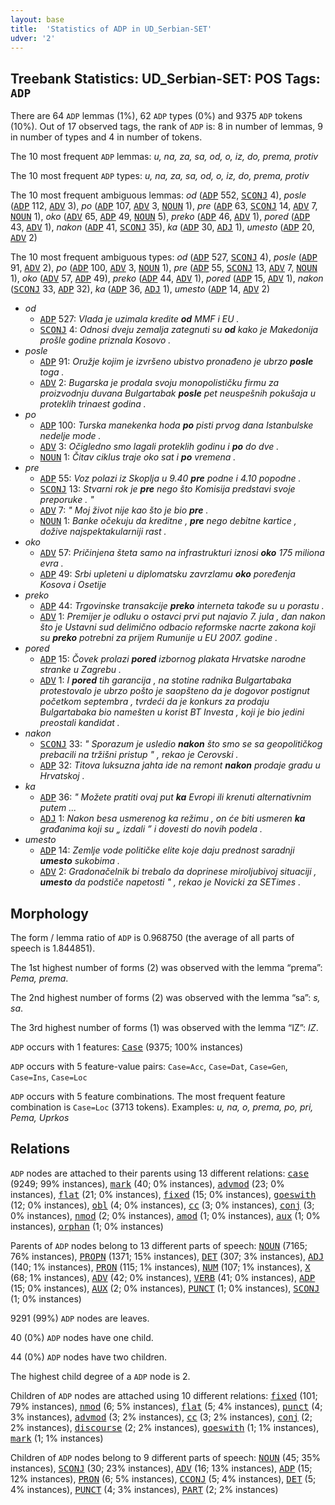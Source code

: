 ```yaml
---
layout: base
title:  'Statistics of ADP in UD_Serbian-SET'
udver: '2'
---
```


## Treebank Statistics: UD_Serbian-SET: POS Tags: `ADP`

There are 64 `ADP` lemmas (1%), 62 `ADP` types (0%) and 9375 `ADP` tokens (10%).
Out of 17 observed tags, the rank of `ADP` is: 8 in number of lemmas, 9 in number of types and 4 in number of tokens.

The 10 most frequent `ADP` lemmas: <em>u, na, za, sa, od, o, iz, do, prema, protiv</em>

The 10 most frequent `ADP` types:  <em>u, na, za, sa, od, o, iz, do, prema, protiv</em>

The 10 most frequent ambiguous lemmas: <em>od</em> (<tt><a href="sr_set-pos-ADP.html">ADP</a></tt> 552, <tt><a href="sr_set-pos-SCONJ.html">SCONJ</a></tt> 4), <em>posle</em> (<tt><a href="sr_set-pos-ADP.html">ADP</a></tt> 112, <tt><a href="sr_set-pos-ADV.html">ADV</a></tt> 3), <em>po</em> (<tt><a href="sr_set-pos-ADP.html">ADP</a></tt> 107, <tt><a href="sr_set-pos-ADV.html">ADV</a></tt> 3, <tt><a href="sr_set-pos-NOUN.html">NOUN</a></tt> 1), <em>pre</em> (<tt><a href="sr_set-pos-ADP.html">ADP</a></tt> 63, <tt><a href="sr_set-pos-SCONJ.html">SCONJ</a></tt> 14, <tt><a href="sr_set-pos-ADV.html">ADV</a></tt> 7, <tt><a href="sr_set-pos-NOUN.html">NOUN</a></tt> 1), <em>oko</em> (<tt><a href="sr_set-pos-ADV.html">ADV</a></tt> 65, <tt><a href="sr_set-pos-ADP.html">ADP</a></tt> 49, <tt><a href="sr_set-pos-NOUN.html">NOUN</a></tt> 5), <em>preko</em> (<tt><a href="sr_set-pos-ADP.html">ADP</a></tt> 46, <tt><a href="sr_set-pos-ADV.html">ADV</a></tt> 1), <em>pored</em> (<tt><a href="sr_set-pos-ADP.html">ADP</a></tt> 43, <tt><a href="sr_set-pos-ADV.html">ADV</a></tt> 1), <em>nakon</em> (<tt><a href="sr_set-pos-ADP.html">ADP</a></tt> 41, <tt><a href="sr_set-pos-SCONJ.html">SCONJ</a></tt> 35), <em>ka</em> (<tt><a href="sr_set-pos-ADP.html">ADP</a></tt> 30, <tt><a href="sr_set-pos-ADJ.html">ADJ</a></tt> 1), <em>umesto</em> (<tt><a href="sr_set-pos-ADP.html">ADP</a></tt> 20, <tt><a href="sr_set-pos-ADV.html">ADV</a></tt> 2)

The 10 most frequent ambiguous types:  <em>od</em> (<tt><a href="sr_set-pos-ADP.html">ADP</a></tt> 527, <tt><a href="sr_set-pos-SCONJ.html">SCONJ</a></tt> 4), <em>posle</em> (<tt><a href="sr_set-pos-ADP.html">ADP</a></tt> 91, <tt><a href="sr_set-pos-ADV.html">ADV</a></tt> 2), <em>po</em> (<tt><a href="sr_set-pos-ADP.html">ADP</a></tt> 100, <tt><a href="sr_set-pos-ADV.html">ADV</a></tt> 3, <tt><a href="sr_set-pos-NOUN.html">NOUN</a></tt> 1), <em>pre</em> (<tt><a href="sr_set-pos-ADP.html">ADP</a></tt> 55, <tt><a href="sr_set-pos-SCONJ.html">SCONJ</a></tt> 13, <tt><a href="sr_set-pos-ADV.html">ADV</a></tt> 7, <tt><a href="sr_set-pos-NOUN.html">NOUN</a></tt> 1), <em>oko</em> (<tt><a href="sr_set-pos-ADV.html">ADV</a></tt> 57, <tt><a href="sr_set-pos-ADP.html">ADP</a></tt> 49), <em>preko</em> (<tt><a href="sr_set-pos-ADP.html">ADP</a></tt> 44, <tt><a href="sr_set-pos-ADV.html">ADV</a></tt> 1), <em>pored</em> (<tt><a href="sr_set-pos-ADP.html">ADP</a></tt> 15, <tt><a href="sr_set-pos-ADV.html">ADV</a></tt> 1), <em>nakon</em> (<tt><a href="sr_set-pos-SCONJ.html">SCONJ</a></tt> 33, <tt><a href="sr_set-pos-ADP.html">ADP</a></tt> 32), <em>ka</em> (<tt><a href="sr_set-pos-ADP.html">ADP</a></tt> 36, <tt><a href="sr_set-pos-ADJ.html">ADJ</a></tt> 1), <em>umesto</em> (<tt><a href="sr_set-pos-ADP.html">ADP</a></tt> 14, <tt><a href="sr_set-pos-ADV.html">ADV</a></tt> 2)


* <em>od</em>
  * <tt><a href="sr_set-pos-ADP.html">ADP</a></tt> 527: <em>Vlada je uzimala kredite <b>od</b> MMF i EU .</em>
  * <tt><a href="sr_set-pos-SCONJ.html">SCONJ</a></tt> 4: <em>Odnosi dveju zemalja zategnuti su <b>od</b> kako je Makedonija prošle godine priznala Kosovo .</em>
* <em>posle</em>
  * <tt><a href="sr_set-pos-ADP.html">ADP</a></tt> 91: <em>Oružje kojim je izvršeno ubistvo pronađeno je ubrzo <b>posle</b> toga .</em>
  * <tt><a href="sr_set-pos-ADV.html">ADV</a></tt> 2: <em>Bugarska je prodala svoju monopolističku firmu za proizvodnju duvana Bulgartabak <b>posle</b> pet neuspešnih pokušaja u proteklih trinaest godina .</em>
* <em>po</em>
  * <tt><a href="sr_set-pos-ADP.html">ADP</a></tt> 100: <em>Turska manekenka hoda <b>po</b> pisti prvog dana Istanbulske nedelje mode .</em>
  * <tt><a href="sr_set-pos-ADV.html">ADV</a></tt> 3: <em>Očigledno smo lagali proteklih godinu i <b>po</b> do dve .</em>
  * <tt><a href="sr_set-pos-NOUN.html">NOUN</a></tt> 1: <em>Čitav ciklus traje oko sat i <b>po</b> vremena .</em>
* <em>pre</em>
  * <tt><a href="sr_set-pos-ADP.html">ADP</a></tt> 55: <em>Voz polazi iz Skoplja u 9.40 <b>pre</b> podne i 4.10 popodne .</em>
  * <tt><a href="sr_set-pos-SCONJ.html">SCONJ</a></tt> 13: <em>Stvarni rok je <b>pre</b> nego što Komisija predstavi svoje preporuke . "</em>
  * <tt><a href="sr_set-pos-ADV.html">ADV</a></tt> 7: <em>" Moj život nije kao što je bio <b>pre</b> .</em>
  * <tt><a href="sr_set-pos-NOUN.html">NOUN</a></tt> 1: <em>Banke očekuju da kreditne , <b>pre</b> nego debitne kartice , dožive najspektakularniji rast .</em>
* <em>oko</em>
  * <tt><a href="sr_set-pos-ADV.html">ADV</a></tt> 57: <em>Pričinjena šteta samo na infrastrukturi iznosi <b>oko</b> 175 miliona evra .</em>
  * <tt><a href="sr_set-pos-ADP.html">ADP</a></tt> 49: <em>Srbi upleteni u diplomatsku zavrzlamu <b>oko</b> poređenja Kosova i Osetije</em>
* <em>preko</em>
  * <tt><a href="sr_set-pos-ADP.html">ADP</a></tt> 44: <em>Trgovinske transakcije <b>preko</b> interneta takođe su u porastu .</em>
  * <tt><a href="sr_set-pos-ADV.html">ADV</a></tt> 1: <em>Premijer je odluku o ostavci prvi put najavio 7. jula , dan nakon što je Ustavni sud delimično odbacio reformske nacrte zakona koji su <b>preko</b> potrebni za prijem Rumunije u EU 2007. godine .</em>
* <em>pored</em>
  * <tt><a href="sr_set-pos-ADP.html">ADP</a></tt> 15: <em>Čovek prolazi <b>pored</b> izbornog plakata Hrvatske narodne stranke u Zagrebu .</em>
  * <tt><a href="sr_set-pos-ADV.html">ADV</a></tt> 1: <em>I <b>pored</b> tih garancija , na stotine radnika Bulgartabaka protestovalo je ubrzo pošto je saopšteno da je dogovor postignut početkom septembra , tvrdeći da je konkurs za prodaju Bulgartabaka bio namešten u korist BT Investa , koji je bio jedini preostali kandidat .</em>
* <em>nakon</em>
  * <tt><a href="sr_set-pos-SCONJ.html">SCONJ</a></tt> 33: <em>" Sporazum je usledio <b>nakon</b> što smo se sa geopolitičkog prebacili na tržišni pristup " , rekao je Cerovski .</em>
  * <tt><a href="sr_set-pos-ADP.html">ADP</a></tt> 32: <em>Titova luksuzna jahta ide na remont <b>nakon</b> prodaje gradu u Hrvatskoj .</em>
* <em>ka</em>
  * <tt><a href="sr_set-pos-ADP.html">ADP</a></tt> 36: <em>" Možete pratiti ovaj put <b>ka</b> Evropi ili krenuti alternativnim putem ...</em>
  * <tt><a href="sr_set-pos-ADJ.html">ADJ</a></tt> 1: <em>Nakon besa usmerenog ka režimu , on će biti usmeren <b>ka</b> građanima koji su „ izdali ” i dovesti do novih podela .</em>
* <em>umesto</em>
  * <tt><a href="sr_set-pos-ADP.html">ADP</a></tt> 14: <em>Zemlje vode političke elite koje daju prednost saradnji <b>umesto</b> sukobima .</em>
  * <tt><a href="sr_set-pos-ADV.html">ADV</a></tt> 2: <em>Gradonačelnik bi trebalo da doprinese miroljubivoj situaciji , <b>umesto</b> da podstiče napetosti " , rekao je Novicki za SETimes .</em>

## Morphology

The form / lemma ratio of `ADP` is 0.968750 (the average of all parts of speech is 1.844851).

The 1st highest number of forms (2) was observed with the lemma “prema”: <em>Pema, prema</em>.

The 2nd highest number of forms (2) was observed with the lemma “sa”: <em>s, sa</em>.

The 3rd highest number of forms (1) was observed with the lemma “IZ”: <em>IZ</em>.

`ADP` occurs with 1 features: <tt><a href="sr_set-feat-Case.html">Case</a></tt> (9375; 100% instances)

`ADP` occurs with 5 feature-value pairs: `Case=Acc`, `Case=Dat`, `Case=Gen`, `Case=Ins`, `Case=Loc`

`ADP` occurs with 5 feature combinations.
The most frequent feature combination is `Case=Loc` (3713 tokens).
Examples: <em>u, na, o, prema, po, pri, Pema, Uprkos</em>


## Relations

`ADP` nodes are attached to their parents using 13 different relations: <tt><a href="sr_set-dep-case.html">case</a></tt> (9249; 99% instances), <tt><a href="sr_set-dep-mark.html">mark</a></tt> (40; 0% instances), <tt><a href="sr_set-dep-advmod.html">advmod</a></tt> (23; 0% instances), <tt><a href="sr_set-dep-flat.html">flat</a></tt> (21; 0% instances), <tt><a href="sr_set-dep-fixed.html">fixed</a></tt> (15; 0% instances), <tt><a href="sr_set-dep-goeswith.html">goeswith</a></tt> (12; 0% instances), <tt><a href="sr_set-dep-obl.html">obl</a></tt> (4; 0% instances), <tt><a href="sr_set-dep-cc.html">cc</a></tt> (3; 0% instances), <tt><a href="sr_set-dep-conj.html">conj</a></tt> (3; 0% instances), <tt><a href="sr_set-dep-nmod.html">nmod</a></tt> (2; 0% instances), <tt><a href="sr_set-dep-amod.html">amod</a></tt> (1; 0% instances), <tt><a href="sr_set-dep-aux.html">aux</a></tt> (1; 0% instances), <tt><a href="sr_set-dep-orphan.html">orphan</a></tt> (1; 0% instances)

Parents of `ADP` nodes belong to 13 different parts of speech: <tt><a href="sr_set-pos-NOUN.html">NOUN</a></tt> (7165; 76% instances), <tt><a href="sr_set-pos-PROPN.html">PROPN</a></tt> (1371; 15% instances), <tt><a href="sr_set-pos-DET.html">DET</a></tt> (307; 3% instances), <tt><a href="sr_set-pos-ADJ.html">ADJ</a></tt> (140; 1% instances), <tt><a href="sr_set-pos-PRON.html">PRON</a></tt> (115; 1% instances), <tt><a href="sr_set-pos-NUM.html">NUM</a></tt> (107; 1% instances), <tt><a href="sr_set-pos-X.html">X</a></tt> (68; 1% instances), <tt><a href="sr_set-pos-ADV.html">ADV</a></tt> (42; 0% instances), <tt><a href="sr_set-pos-VERB.html">VERB</a></tt> (41; 0% instances), <tt><a href="sr_set-pos-ADP.html">ADP</a></tt> (15; 0% instances), <tt><a href="sr_set-pos-AUX.html">AUX</a></tt> (2; 0% instances), <tt><a href="sr_set-pos-PUNCT.html">PUNCT</a></tt> (1; 0% instances), <tt><a href="sr_set-pos-SCONJ.html">SCONJ</a></tt> (1; 0% instances)

9291 (99%) `ADP` nodes are leaves.

40 (0%) `ADP` nodes have one child.

44 (0%) `ADP` nodes have two children.

The highest child degree of a `ADP` node is 2.

Children of `ADP` nodes are attached using 10 different relations: <tt><a href="sr_set-dep-fixed.html">fixed</a></tt> (101; 79% instances), <tt><a href="sr_set-dep-nmod.html">nmod</a></tt> (6; 5% instances), <tt><a href="sr_set-dep-flat.html">flat</a></tt> (5; 4% instances), <tt><a href="sr_set-dep-punct.html">punct</a></tt> (4; 3% instances), <tt><a href="sr_set-dep-advmod.html">advmod</a></tt> (3; 2% instances), <tt><a href="sr_set-dep-cc.html">cc</a></tt> (3; 2% instances), <tt><a href="sr_set-dep-conj.html">conj</a></tt> (2; 2% instances), <tt><a href="sr_set-dep-discourse.html">discourse</a></tt> (2; 2% instances), <tt><a href="sr_set-dep-goeswith.html">goeswith</a></tt> (1; 1% instances), <tt><a href="sr_set-dep-mark.html">mark</a></tt> (1; 1% instances)

Children of `ADP` nodes belong to 9 different parts of speech: <tt><a href="sr_set-pos-NOUN.html">NOUN</a></tt> (45; 35% instances), <tt><a href="sr_set-pos-SCONJ.html">SCONJ</a></tt> (30; 23% instances), <tt><a href="sr_set-pos-ADV.html">ADV</a></tt> (16; 13% instances), <tt><a href="sr_set-pos-ADP.html">ADP</a></tt> (15; 12% instances), <tt><a href="sr_set-pos-PRON.html">PRON</a></tt> (6; 5% instances), <tt><a href="sr_set-pos-CCONJ.html">CCONJ</a></tt> (5; 4% instances), <tt><a href="sr_set-pos-DET.html">DET</a></tt> (5; 4% instances), <tt><a href="sr_set-pos-PUNCT.html">PUNCT</a></tt> (4; 3% instances), <tt><a href="sr_set-pos-PART.html">PART</a></tt> (2; 2% instances)


